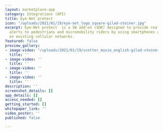 ```yaml
---
layout: marketplace-app
category: Integrations (API)
title: Eye-Net protect
icon: "/uploads/2021/01/19/eye-net_logo_square-gilad-steiner.jpg"
excerpt: Eye-Net protect  is a SW add-on (SDK) designed to provide real-time pre-collision
  alerts to pedestrians and micromobility riders by using smartphones and relying
  on existing cellular networks.
featured: false
preview_gallery:
- image-video: "/uploads/2021/01/19/scotter_movie_english-gilad-steiner.mp4"
  title: ''
- image-video: ''
  title: ''
- image-video: ''
  title: ''
- image-video: ''
  title: ''
description: ''
screenshot_details: []
app_details: []
access_needed: []
getting_started: []
whitepaper_link: ''
video_poster: ''
published: false

---
```

